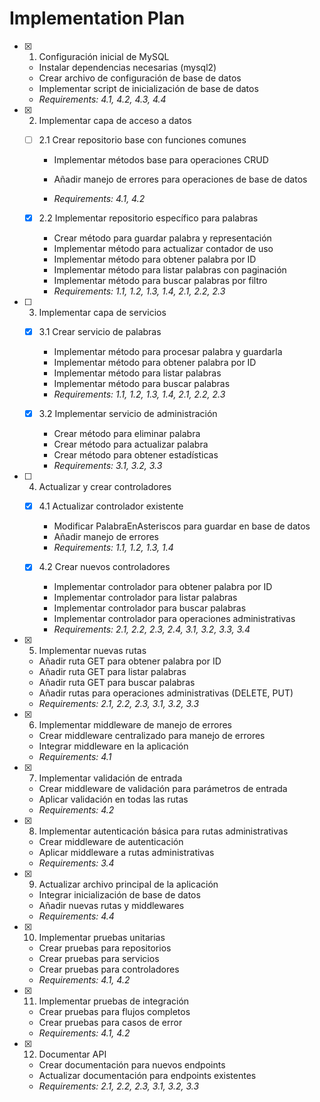 # Implementation Plan

- [x] 1. Configuración inicial de MySQL


  - Instalar dependencias necesarias (mysql2)
  - Crear archivo de configuración de base de datos
  - Implementar script de inicialización de base de datos
  - _Requirements: 4.1, 4.2, 4.3, 4.4_

- [x] 2. Implementar capa de acceso a datos


  - [ ] 2.1 Crear repositorio base con funciones comunes
    - Implementar métodos base para operaciones CRUD
    - Añadir manejo de errores para operaciones de base de datos

    - _Requirements: 4.1, 4.2_

  - [x] 2.2 Implementar repositorio específico para palabras

    - Crear método para guardar palabra y representación
    - Implementar método para actualizar contador de uso
    - Implementar método para obtener palabra por ID
    - Implementar método para listar palabras con paginación
    - Implementar método para buscar palabras por filtro
    - _Requirements: 1.1, 1.2, 1.3, 1.4, 2.1, 2.2, 2.3_

- [ ] 3. Implementar capa de servicios
  - [x] 3.1 Crear servicio de palabras


    - Implementar método para procesar palabra y guardarla
    - Implementar método para obtener palabra por ID
    - Implementar método para listar palabras
    - Implementar método para buscar palabras
    - _Requirements: 1.1, 1.2, 1.3, 1.4, 2.1, 2.2, 2.3_

  - [x] 3.2 Implementar servicio de administración


    - Crear método para eliminar palabra
    - Crear método para actualizar palabra
    - Crear método para obtener estadísticas
    - _Requirements: 3.1, 3.2, 3.3_

- [ ] 4. Actualizar y crear controladores
  - [x] 4.1 Actualizar controlador existente


    - Modificar PalabraEnAsteriscos para guardar en base de datos
    - Añadir manejo de errores
    - _Requirements: 1.1, 1.2, 1.3, 1.4_

  - [x] 4.2 Crear nuevos controladores


    - Implementar controlador para obtener palabra por ID
    - Implementar controlador para listar palabras
    - Implementar controlador para buscar palabras
    - Implementar controlador para operaciones administrativas
    - _Requirements: 2.1, 2.2, 2.3, 2.4, 3.1, 3.2, 3.3, 3.4_

- [x] 5. Implementar nuevas rutas


  - Añadir ruta GET para obtener palabra por ID
  - Añadir ruta GET para listar palabras
  - Añadir ruta GET para buscar palabras
  - Añadir rutas para operaciones administrativas (DELETE, PUT)
  - _Requirements: 2.1, 2.2, 2.3, 3.1, 3.2, 3.3_

- [x] 6. Implementar middleware de manejo de errores


  - Crear middleware centralizado para manejo de errores
  - Integrar middleware en la aplicación
  - _Requirements: 4.1_


- [x] 7. Implementar validación de entrada

  - Crear middleware de validación para parámetros de entrada
  - Aplicar validación en todas las rutas
  - _Requirements: 4.2_

- [x] 8. Implementar autenticación básica para rutas administrativas


  - Crear middleware de autenticación
  - Aplicar middleware a rutas administrativas
  - _Requirements: 3.4_

- [x] 9. Actualizar archivo principal de la aplicación



  - Integrar inicialización de base de datos
  - Añadir nuevas rutas y middlewares
  - _Requirements: 4.4_

- [x] 10. Implementar pruebas unitarias




  - Crear pruebas para repositorios
  - Crear pruebas para servicios
  - Crear pruebas para controladores
  - _Requirements: 4.1, 4.2_

- [x] 11. Implementar pruebas de integración









  - Crear pruebas para flujos completos
  - Crear pruebas para casos de error
  - _Requirements: 4.1, 4.2_

- [x] 12. Documentar API





  - Crear documentación para nuevos endpoints
  - Actualizar documentación para endpoints existentes
  - _Requirements: 2.1, 2.2, 2.3, 3.1, 3.2, 3.3_